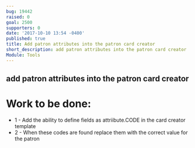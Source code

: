 ```yaml
---
bug: 19442
raised: 0
goal: 2500
supporters: 0
date: '2017-10-10 13:54 -0400'
published: true
title: Add patron attributes into the patron card creator
short_description: add patron attributes into the patron card creator
Module: Tools
---
```

## add patron attributes into the patron card creator

# Work to be done:
* 1 - Add the ability to define fields as attriibute.CODE in the card creator template
* 2 - When these codes are found replace them with the correct value for the patron
